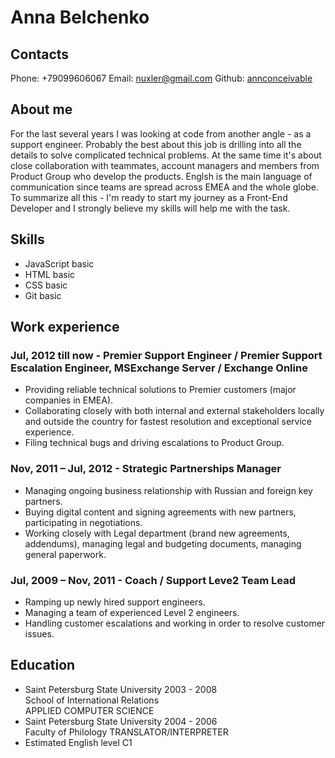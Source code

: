 # Anna Belchenko
## Contacts
Phone: +79099606067
Email: nuxler@gmail.com
Github: [annconceivable](https://github.com/annconceivable)
## About me
For the last several years I was looking at code from another angle - as a support engineer. Probably the best about this job is drilling into all the details to solve complicated technical problems. At the same time it's about close collaboration with teammates, account managers and members from Product Group who develop the products. Englsh is the main language of communication since teams are spread across EMEA and the whole globe. 
To summarize all this - I'm ready to start my journey as a Front-End Developer and I strongly believe my skills will help me with the task.
## Skills
* JavaScript basic
* HTML basic
* CSS basic
* Git basic
## Work experience
### Jul, 2012 till now - Premier Support Engineer / Premier Support Escalation Engineer, MSExchange Server / Exchange Online
* Providing reliable technical solutions to Premier customers (major companies in EMEA).
* Collaborating closely with both internal and external stakeholders locally and outside the country for fastest resolution and exceptional service experience.
* Filing technical bugs and driving escalations to Product Group.
### Nov, 2011 – Jul, 2012 - Strategic Partnerships Manager
* Managing ongoing business relationship with Russian and foreign key partners.
* Buying digital content and signing agreements with new partners, participating in negotiations.
* Working closely with Legal department (brand new agreements, addendums), managing legal and budgeting documents, managing general paperwork.
### Jul, 2009 – Nov, 2011 - Coach / Support Leve2 Team Lead
* Ramping up newly hired support engineers.
* Managing a team of experienced Level 2 engineers.
* Handling customer escalations and working in order to resolve customer issues.
## Education
* Saint Petersburg State University 2003 - 2008 \
School of International Relations \
APPLIED COMPUTER SCIENCE
* Saint Petersburg State University 2004 - 2006 \
Faculty of Philology
TRANSLATOR/INTERPRETER
* Estimated English level C1
